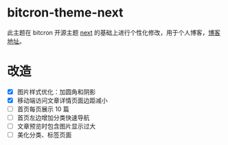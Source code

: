 # bitcron-theme-next

此主题在 bitcron 开源主题 [next](https://blog-next--theme.bitcron.com) 的基础上进行个性化修改，用于个人博客，[博客地址](https://ahacker.bitcron.com)。


# 改造

- [x] 图片样式优化：加圆角和阴影
- [x] 移动端访问文章详情页面边距减小
- [ ] 首页每页展示 10 篇
- [ ] 首页左边增加分类快速导航
- [ ] 文章预览时包含图片显示过大
- [ ] 美化分类、标签页面